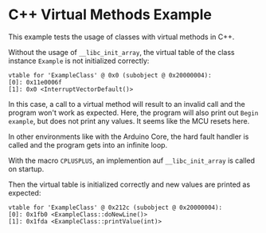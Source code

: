 # C++ Virtual Methods Example

This example tests the usage of classes with virtual methods in C++.

Without the usage of `__libc_init_array`, the virtual table of the class instance `Example` is not initialized correctly:

```
vtable for 'ExampleClass' @ 0x0 (subobject @ 0x20000004):
[0]: 0x11e0006f
[1]: 0x0 <InterruptVectorDefault()>
```

In this case, a call to a virtual method will result to an invalid call
and the program won't work as expected.
Here, the program will also print out `Begin example`, but does not print any values.
It seems like the MCU resets here.

In other environments like with the Arduino Core, the hard fault handler is called
and the program gets into an infinite loop.

With the macro `CPLUSPLUS`, an implemention auf `__libc_init_array` is called on startup.

Then the virtual table is initialized correctly and new values are printed as expected:

```
vtable for 'ExampleClass' @ 0x212c (subobject @ 0x20000004):
[0]: 0x1fb0 <ExampleClass::doNewLine()>
[1]: 0x1fda <ExampleClass::printValue(int)>
```